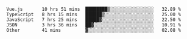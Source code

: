 
<!--
**xy406043/xy406043** is a ✨ _special_ ✨ repository because its `README.md` (this file) appears on your GitHub profile.

Here are some ideas to get you started:

- 🔭 I’m currently working on ...
- 🌱 I’m currently learning ...
- 👯 I’m looking to collaborate on ...
- 🤔 I’m looking for help with ...
- 💬 Ask me about ...
- 📫 How to reach me: ...
- 😄 Pronouns: ...
- ⚡ Fun fact: ...
-->

<!--START_SECTION:waka-->
```text
Vue.js       10 hrs 51 mins  ████████▒░░░░░░░░░░░░░░░░   32.89 % 
TypeScript   8 hrs 15 mins   ██████▒░░░░░░░░░░░░░░░░░░   25.00 % 
JavaScript   7 hrs 25 mins   █████▓░░░░░░░░░░░░░░░░░░░   22.50 % 
JSON         3 hrs 36 mins   ██▓░░░░░░░░░░░░░░░░░░░░░░   10.91 % 
Other        41 mins         ▓░░░░░░░░░░░░░░░░░░░░░░░░   02.08 % 
```
<!--END_SECTION:waka-->

